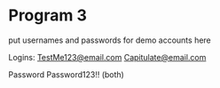 # Program 3
put usernames and passwords for demo accounts here

Logins:
TestMe123@email.com
Capitulate@email.com

Password Password123!! (both)
